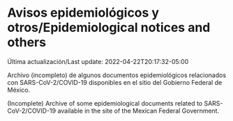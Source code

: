 # Avisos epidemiológicos y otros/Epidemiological notices and others

Última actualización/Last update: 2022-04-22T20:17:32-05:00

Archivo (incompleto) de algunos documentos epidemiológicos relacionados con SARS-CoV-2/COVID-19 disponibles en el sitio del Gobierno Federal de México.

(Incomplete) Archive of some epidemiological documents related to SARS-CoV-2/COVID-19 available in the site of the Mexican Federal Government.
